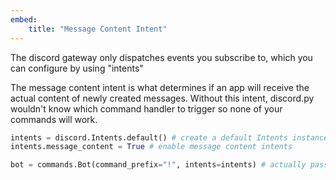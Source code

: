 ```yaml
---
embed:
    title: "Message Content Intent"
---
```


The discord gateway only dispatches events you subscribe to, which you can configure by using "intents"

The message content intent is what determines if an app will receive the actual content of newly created messages. Without this intent, discord.py wouldn't know which command handler to trigger so none of your commands will work.


```py
intents = discord.Intents.default() # create a default Intents instance
intents.message_content = True # enable message content intents

bot = commands.Bot(command_prefix="!", intents=intents) # actually pass it into the constructor
